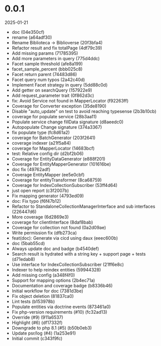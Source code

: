 
0.0.1
=============
2025-01-21

* doc (04e350cf)
* rename (a64adf30)
* Rename Biblioteca -> Biblioverse (20f3bfa4)
* Refactor result and fix totalPage (4df79c39)
* Add missing params (71785395)
* Add more parameters in query (775d4ddc)
* Facet sample threshold (afe8a199)
* facet_sample_percent (bbb025c8)
* Facet return parent (74483d86)
* Facet query num typos (2a42c40d)
* Implement Facet strategy in query (5dd88c0d)
* Add getter on searchQuery (157922e9)
* Add request_parameter trait (0f862d3c)
* fix: Avoid Service not found in MapperLocator (f92263ff)
* Coverage for Converter exception (35de8190)
* Disable "auto_update" on test to avoid reaching typesense (2b3b10cb)
* coverage for populate service (28b3aa11)
* Populate service change fillData signature (d8aeedc0)
* Autopopulate Change signature (374a3367)
* fix populate type (fc8d61a2)
* coverage for BatchGenerator (203f2641)
* coverage indexer (a21f5a84)
* coverage for MapperLocator (14683bcf)
* test: Relative config dir (d2bf2b06)
* Coverage for EntityDataGenerator (e888f201)
* Coverage for EntityMapperGenerator (101616be)
* doc fix (49762adf)
* Coverage EntityMapper (ee5e0cbf)
* Coverage for entityTransformer (8ca68759)
* Coverage for IndexCollectionSubscriber (53ff4d64)
* just open report (c3f2007b)
* Fix mapping generator (4793ed09)
* doc: Fix typo (f6f47b12)
* Refactor to StandaloneCollectionManagerInterface and sub interfaces (226447d6)
* More coverage (6d2869e3)
* coverage for clientInterface (8daf8bab)
* Coverage for collection not found (0a2d09ae)
* Write permission fix (dfb273ca)
* feat(doc): Generate via cicd using daux (eeec600b)
* doc (5bab55cd)
* Always update doc and badge (b4540def)
* Search result is hydrated with a string key + support page + tests (d71edab8)
* Use interface for IndexCollectionSubscriber (21ff6e8c)
* Indexer to help reindex entities (59944328)
* Add missing config (a348f4f0)
* Support for mapping options (2b4ec71a)
* Documentation and coverage badge (b8336b46)
* Initial workflow for doc (7381d3be)
* Fix object deletion (81837ca0)
* Lint tests (b153978b)
* Populate entities via doctrine events (873461a0)
* Fix php-version requirements (#10) (fc32ad13)
* Override (#9) (911a6537)
* Highlight (#6) (df17332f)
* Downgrade to php 8.1 (#5) (b50b0eb3)
* Update psr/log (#4) (1a253e91)
* Initial commit (c343f9fc)


